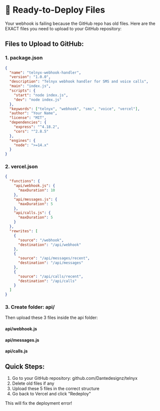 # 🚀 Ready-to-Deploy Files

Your webhook is failing because the GitHub repo has old files. Here are the EXACT files you need to upload to your GitHub repository:

## Files to Upload to GitHub:

### 1. package.json
```json
{
  "name": "telnyx-webhook-handler",
  "version": "1.0.0",
  "description": "Telnyx webhook handler for SMS and voice calls",
  "main": "index.js",
  "scripts": {
    "start": "node index.js",
    "dev": "node index.js"
  },
  "keywords": ["telnyx", "webhook", "sms", "voice", "vercel"],
  "author": "Your Name",
  "license": "MIT",
  "dependencies": {
    "express": "^4.18.2",
    "cors": "^2.8.5"
  },
  "engines": {
    "node": ">=14.x"
  }
}
```

### 2. vercel.json
```json
{
  "functions": {
    "api/webhook.js": {
      "maxDuration": 10
    },
    "api/messages.js": {
      "maxDuration": 5
    },
    "api/calls.js": {
      "maxDuration": 5
    }
  },
  "rewrites": [
    {
      "source": "/webhook",
      "destination": "/api/webhook"
    },
    {
      "source": "/api/messages/recent",
      "destination": "/api/messages"
    },
    {
      "source": "/api/calls/recent",
      "destination": "/api/calls"
    }
  ]
}
```

### 3. Create folder: api/
Then upload these 3 files inside the api folder:

#### api/webhook.js
#### api/messages.js  
#### api/calls.js

## Quick Steps:
1. Go to your GitHub repository: github.com/Dantedesignz/telnyx
2. Delete old files if any
3. Upload these 5 files in the correct structure
4. Go back to Vercel and click "Redeploy"

This will fix the deployment error!